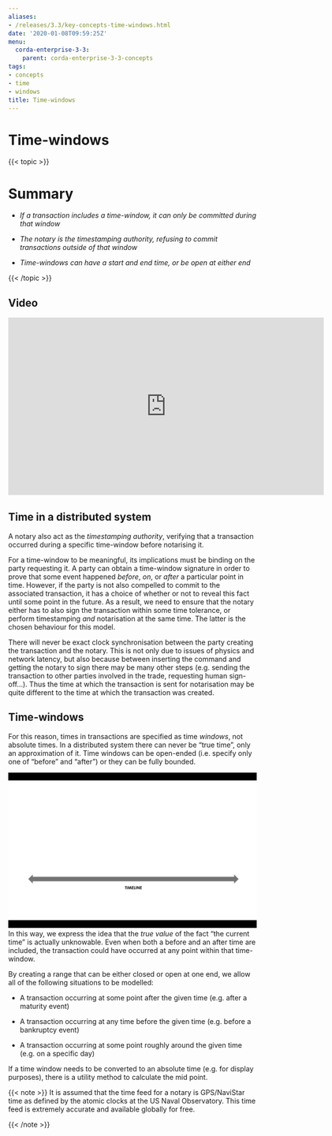 ```yaml
---
aliases:
- /releases/3.3/key-concepts-time-windows.html
date: '2020-01-08T09:59:25Z'
menu:
  corda-enterprise-3-3:
    parent: corda-enterprise-3-3-concepts
tags:
- concepts
- time
- windows
title: Time-windows
---
```



# Time-windows


{{< topic >}}
# Summary


* *If a transaction includes a time-window, it can only be committed during that window*


* *The notary is the timestamping authority, refusing to commit transactions outside of that window*


* *Time-windows can have a start and end time, or be open at either end*



{{< /topic >}}
## Video

<iframe src="https://player.vimeo.com/video/213879314" width="640" height="360" frameborder="0" webkitallowfullscreen="true" mozallowfullscreen="true" allowfullscreen="true"></iframe>


<p></p>

## Time in a distributed system

A notary also act as the *timestamping authority*, verifying that a transaction occurred during a specific time-window
                before notarising it.

For a time-window to be meaningful, its implications must be binding on the party requesting it. A party can obtain a
                time-window signature in order to prove that some event happened *before*, *on*, or *after* a particular point in time.
                However, if the party is not also compelled to commit to the associated transaction, it has a choice of whether or not
                to reveal this fact until some point in the future. As a result, we need to ensure that the notary either has to also
                sign the transaction within some time tolerance, or perform timestamping *and* notarisation at the same time. The
                latter is the chosen behaviour for this model.

There will never be exact clock synchronisation between the party creating the transaction and the notary.
                This is not only due to issues of physics and network latency, but also because between inserting the command and
                getting the notary to sign there may be many other steps (e.g. sending the transaction to other parties involved in the
                trade, requesting human sign-off…). Thus the time at which the transaction is sent for notarisation may be quite
                different to the time at which the transaction was created.


## Time-windows

For this reason, times in transactions are specified as time *windows*, not absolute times. In a distributed system
                there can never be “true time”, only an approximation of it. Time windows can be open-ended (i.e. specify only one of
                “before” and “after”) or they can be fully bounded.

![time window](resources/time-window.gif "time window")In this way, we express the idea that the *true value* of the fact “the current time” is actually unknowable. Even when
                both a before and an after time are included, the transaction could have occurred at any point within that time-window.

By creating a range that can be either closed or open at one end, we allow all of the following situations to be
                modelled:


* A transaction occurring at some point after the given time (e.g. after a maturity event)


* A transaction occurring at any time before the given time (e.g. before a bankruptcy event)


* A transaction occurring at some point roughly around the given time (e.g. on a specific day)


If a time window needs to be converted to an absolute time (e.g. for display purposes), there is a utility method to
                calculate the mid point.


{{< note >}}
It is assumed that the time feed for a notary is GPS/NaviStar time as defined by the atomic
                    clocks at the US Naval Observatory. This time feed is extremely accurate and available globally for free.

{{< /note >}}


